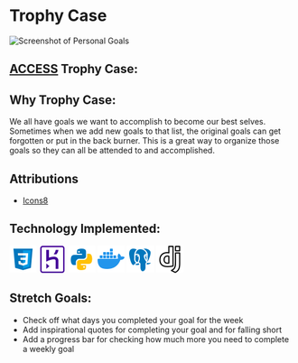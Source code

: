 # Trophy Case
![Screenshot of Personal Goals](../trophy-case/main_app/static/images/Screenshot.png)

## [ACCESS](https://trophy-case-64320a12ed70.herokuapp.com/) Trophy Case:

## Why Trophy Case:
We all have goals we want to accomplish to become our best selves. Sometimes when we add new goals to that list, the original goals can get forgotten or put in the back burner. This is a great way to organize those goals so they can all be attended to and accomplished.

## Attributions

* [Icons8](https://icons8.com/)

## Technology Implemented:

![CSS logo](./main_app/static/images/CSS.png)
![Heroku Logo](./main_app/static/images/heroku2.png)
![Python Logo](./main_app/static/images/icons8-python-48.png)
![Docker Logo](./main_app/static/images/icons8-docker-48.png)
![PostGres Logo](./main_app/static/images/icons8-postgres-48.png)
![Django Logo](./main_app/static/images/icons8-django-a-high-level-python-web-framework-that-encourages-rapid-development-48.png)

## Stretch Goals:

* Check off what days you completed your goal for the week
* Add inspirational quotes for completing your goal and for falling short
* Add a progress bar for checking how much more you need to complete a weekly goal